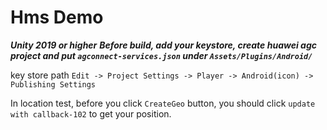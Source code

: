 # Hms Demo
***Unity 2019 or higher***
***Before build, add your keystore, create huawei agc project and put `agconnect-services.json` under `Assets/Plugins/Android/`***

key store path `Edit -> Project Settings -> Player -> Android(icon) -> Publishing Settings`

In location test, before you click `CreateGeo` button, you should click `update with callback-102` to get your position.